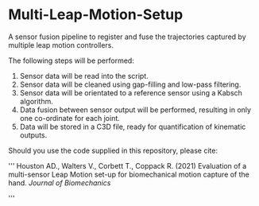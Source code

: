 # Multi-Leap-Motion-Setup
A sensor fusion pipeline to register and fuse the trajectories captured by multiple leap motion controllers.

The following steps will be performed: 

1) Sensor data will be read into the script. 
2) Sensor data will be cleaned using gap-filling and low-pass filtering. 
3) Sensor data will be orientated to a reference sensor using a Kabsch algorithm. 
4) Data fusion between sensor output will be performed, resulting in only one co-ordinate for each joint. 
5) Data will be stored in a C3D file, ready for quantification of kinematic outputs.

Should you use the code supplied in this repository, please cite:

'''
Houston AD., Walters V., Corbett T., Coppack R. (2021) Evaluation of a multi-sensor Leap Motion set-up for biomechanical motion capture of the hand. *Journal of Biomechanics*  

'''
